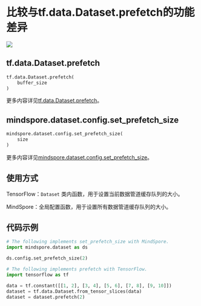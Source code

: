 # 比较与tf.data.Dataset.prefetch的功能差异

<a href="https://gitee.com/mindspore/docs/blob/r1.9/docs/mindspore/source_zh_cn/note/api_mapping/tensorflow_diff/prefetch.md" target="_blank"><img src="https://mindspore-website.obs.cn-north-4.myhuaweicloud.com/website-images/r1.9/resource/_static/logo_source.png"></a>

## tf.data.Dataset.prefetch

```python
tf.data.Dataset.prefetch(
    buffer_size
)
```

更多内容详见[tf.data.Dataset.prefetch](https://www.tensorflow.org/versions/r1.15/api_docs/python/tf/data/Dataset#prefetch)。

## mindspore.dataset.config.set_prefetch_size

```python
mindspore.dataset.config.set_prefetch_size(
    size
)
```

更多内容详见[mindspore.dataset.config.set_prefetch_size](https://mindspore.cn/docs/zh-CN/r1.9/api_python/mindspore.dataset.config.html#mindspore.dataset.config.set_prefetch_size)。

## 使用方式

TensorFlow：`Dataset` 类内函数，用于设置当前数据管道缓存队列的大小。

MindSpore：全局配置函数，用于设置所有数据管道缓存队列的大小。

## 代码示例

```python
# The following implements set_prefetch_size with MindSpore.
import mindspore.dataset as ds

ds.config.set_prefetch_size(2)

# The following implements prefetch with TensorFlow.
import tensorflow as tf

data = tf.constant([[1, 2], [3, 4], [5, 6], [7, 8], [9, 10]])
dataset = tf.data.Dataset.from_tensor_slices(data)
dataset = dataset.prefetch(2)
```
